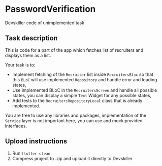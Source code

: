 # PasswordVerification

Devskiller code of unimplemented task

## Task description

This is code for a part of the app which fetches list of recruiters and displays them as a list.

Your task is to:
* Implement fetching of the `Recruiter` list inside `RecruitersBloc` so that this `BLoC` will use implemented `Repository` and handle error and loading states,
* Use implemented BLoC in the `RecruitersScreen` and handle all possible states, you can display a simple `Text` Widget for any possible states,
* Add tests to the `RecruitersRepositoryLocal` class that is already implemented.

You are free to use any libraries and packages, implementation of the `Service` layer is not important here, you can use and mock provided interfaces.

## Upload instructions

1. Run `flutter clean`
2. Compress project to .zip and upload it directly to Devskiller
